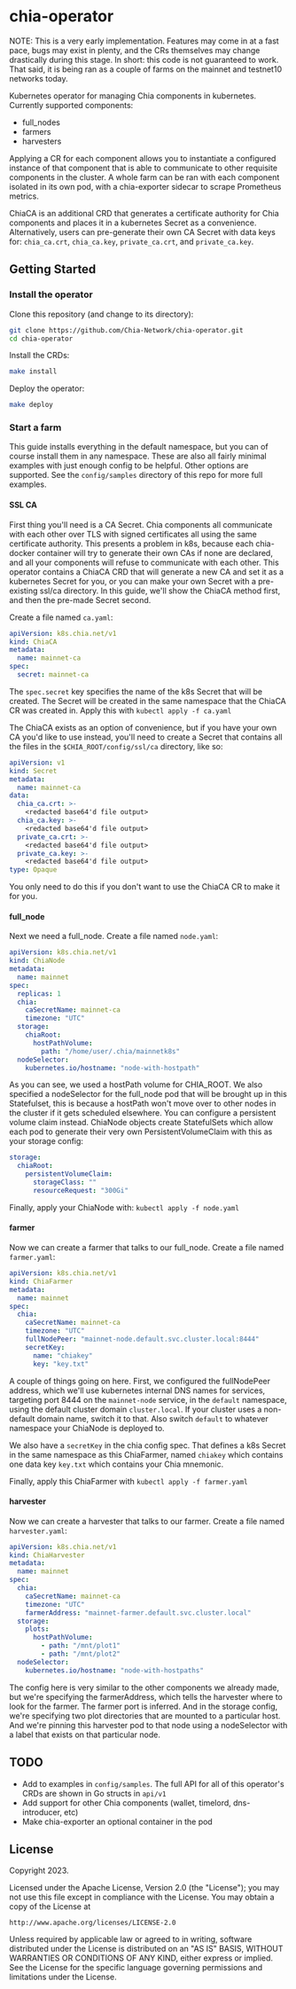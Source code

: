 # chia-operator

NOTE: This is a very early implementation. Features may come in at a fast pace, bugs may exist in plenty, and the CRs themselves may change drastically during this stage. In short: this code is not guaranteed to work. That said, it is being ran as a couple of farms on the mainnet and testnet10 networks today.

Kubernetes operator for managing Chia components in kubernetes. Currently supported components:

 - full_nodes
 - farmers
 - harvesters

Applying a CR for each component allows you to instantiate a configured instance of that component that is able to communicate to other requisite components in the cluster. A whole farm can be ran with each component isolated in its own pod, with a chia-exporter sidecar to scrape Prometheus metrics.

ChiaCA is an additional CRD that generates a certificate authority for Chia components and places it in a kubernetes Secret as a convenience. Alternatively, users can pre-generate their own CA Secret with data keys for: `chia_ca.crt`, `chia_ca.key`, `private_ca.crt`, and `private_ca.key`.

## Getting Started


### Install the operator

Clone this repository (and change to its directory):
```bash
git clone https://github.com/Chia-Network/chia-operator.git
cd chia-operator
```

Install the CRDs:
```bash
make install
```

Deploy the operator:
```bash
make deploy
```

### Start a farm

This guide installs everything in the default namespace, but you can of course install them in any namespace. These are also all fairly minimal examples with just enough config to be helpful. Other options are supported. See the `config/samples` directory of this repo for more full examples.

#### SSL CA

First thing you'll need is a CA Secret. Chia components all communicate with each other over TLS with signed certificates all using the same certificate authority. This presents a problem in k8s, because each chia-docker container will try to generate their own CAs if none are declared, and all your components will refuse to communicate with each other. This operator contains a ChiaCA CRD that will generate a new CA and set it as a kubernetes Secret for you, or you can make your own Secret with a pre-existing ssl/ca directory. In this guide, we'll show the ChiaCA method first, and then the pre-made Secret second.

Create a file named `ca.yaml`:
```yaml
apiVersion: k8s.chia.net/v1
kind: ChiaCA
metadata:
  name: mainnet-ca
spec:
  secret: mainnet-ca
```

The `spec.secret` key specifies the name of the k8s Secret that will be created. The Secret will be created in the same namespace that the ChiaCA CR was created in. Apply this with `kubectl apply -f ca.yaml`

The ChiaCA exists as an option of convenience, but if you have your own CA you'd like to use instead, you'll need to create a Secret that contains all the files in the `$CHIA_ROOT/config/ssl/ca` directory, like so:
```yaml
apiVersion: v1
kind: Secret
metadata:
  name: mainnet-ca
data:
  chia_ca.crt: >-
    <redacted base64'd file output>
  chia_ca.key: >-
    <redacted base64'd file output>
  private_ca.crt: >-
    <redacted base64'd file output>
  private_ca.key: >-
    <redacted base64'd file output>
type: Opaque
```
You only need to do this if you don't want to use the ChiaCA CR to make it for you.

#### full_node

Next we need a full_node. Create a file named `node.yaml`:
```yaml
apiVersion: k8s.chia.net/v1
kind: ChiaNode
metadata:
  name: mainnet
spec:
  replicas: 1
  chia:
    caSecretName: mainnet-ca
    timezone: "UTC"
  storage:
    chiaRoot:
      hostPathVolume:
        path: "/home/user/.chia/mainnetk8s"
  nodeSelector:
    kubernetes.io/hostname: "node-with-hostpath"
```

As you can see, we used a hostPath volume for CHIA_ROOT. We also specified a nodeSelector for the full_node pod that will be brought up in this Statefulset, this is because a hostPath won't move over to other nodes in the cluster if it gets scheduled elsewhere. You can configure a persistent volume claim instead. ChiaNode objects create StatefulSets which allow each pod to generate their very own PersistentVolumeClaim with this as your storage config:
```yaml
storage:
  chiaRoot:
    persistentVolumeClaim:
      storageClass: ""
      resourceRequest: "300Gi"
```
Finally, apply your ChiaNode with: `kubectl apply -f node.yaml`

#### farmer

Now we can create a farmer that talks to our full_node. Create a file named `farmer.yaml`:
```yaml
apiVersion: k8s.chia.net/v1
kind: ChiaFarmer
metadata:
  name: mainnet
spec:
  chia:
    caSecretName: mainnet-ca
    timezone: "UTC"
    fullNodePeer: "mainnet-node.default.svc.cluster.local:8444"
    secretKey:
      name: "chiakey"
      key: "key.txt"
```
A couple of things going on here. First, we configured the fullNodePeer address, which we'll use kubernetes internal DNS names for services, targeting port 8444 on the `mainnet-node` service, in the `default` namespace, using the default cluster domain `cluster.local`. If your cluster uses a non-default domain name, switch it to that. Also switch `default` to whatever namespace your ChiaNode is deployed to.

We also have a `secretKey` in the chia config spec. That defines a k8s Secret in the same namespace as this ChiaFarmer, named `chiakey` which contains one data key `key.txt` which contains your Chia mnemonic. 

Finally, apply this ChiaFarmer with `kubectl apply -f farmer.yaml`

#### harvester

Now we can create a harvester that talks to our farmer. Create a file named `harvester.yaml`:

```yaml
apiVersion: k8s.chia.net/v1
kind: ChiaHarvester
metadata:
  name: mainnet
spec:
  chia:
    caSecretName: mainnet-ca
    timezone: "UTC"
    farmerAddress: "mainnet-farmer.default.svc.cluster.local"
  storage:
    plots:
      hostPathVolume:
        - path: "/mnt/plot1"
        - path: "/mnt/plot2"
  nodeSelector:
    kubernetes.io/hostname: "node-with-hostpaths"
```

The config here is very similar to the other components we already made, but we're specifying the farmerAddress, which tells the harvester where to look for the farmer. The farmer port is inferred. And in the storage config, we're specifying two plot directories that are mounted to a particular host. And we're pinning this harvester pod to that node using a nodeSelector with a label that exists on that particular node.

## TODO

- Add to examples in `config/samples`. The full API for all of this operator's CRDs are shown in Go structs in `api/v1`
- Add support for other Chia components (wallet, timelord, dns-introducer, etc)
- Make chia-exporter an optional container in the pod

## License

Copyright 2023.

Licensed under the Apache License, Version 2.0 (the "License");
you may not use this file except in compliance with the License.
You may obtain a copy of the License at

    http://www.apache.org/licenses/LICENSE-2.0

Unless required by applicable law or agreed to in writing, software
distributed under the License is distributed on an "AS IS" BASIS,
WITHOUT WARRANTIES OR CONDITIONS OF ANY KIND, either express or implied.
See the License for the specific language governing permissions and
limitations under the License.
